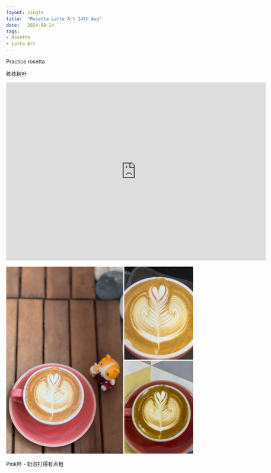 ```yaml
---
layout: single
title:  "Rosetta Latte Art 14th Aug"
date:   2024-08-14
tags:
- Rosetta
- Latte Art
---
```



Practice rosetta

练练树叶


<div class="embed-container">
  <iframe
      src="https://www.youtube.com/embed/Eb8OU-dJz74"
      width="700"
      height="480"
      frameborder="0"
      allowfullscreen="true">
  </iframe>
</div>



![](/assets/img/2024/08/14/DD30A378-DE4C-4DA1-8DD2-AD9130A29615.JPG)



Pink杯 - 奶泡打得有点粗

